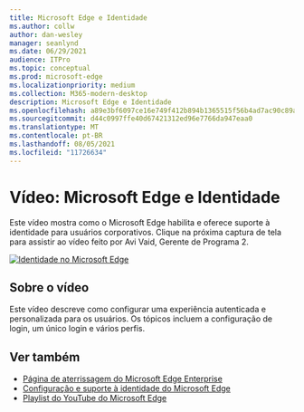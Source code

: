 ```yaml
---
title: Microsoft Edge e Identidade
ms.author: collw
author: dan-wesley
manager: seanlynd
ms.date: 06/29/2021
audience: ITPro
ms.topic: conceptual
ms.prod: microsoft-edge
ms.localizationpriority: medium
ms.collection: M365-modern-desktop
description: Microsoft Edge e Identidade
ms.openlocfilehash: a89e3bf6097ce16e749f412b894b1365515f56b4ad7ac90c89acbd4644aea688
ms.sourcegitcommit: d44c0997ffe40d67421312ed96e7766da947eaa0
ms.translationtype: MT
ms.contentlocale: pt-BR
ms.lasthandoff: 08/05/2021
ms.locfileid: "11726634"
---
```

# <a name="video-microsoft-edge-and-identity"></a>Vídeo: Microsoft Edge e Identidade

Este vídeo mostra como o Microsoft Edge habilita e oferece suporte à identidade para usuários corporativos. Clique na próxima captura de tela para assistir ao vídeo feito por Avi Vaid, Gerente de Programa 2.

[![Identidade no Microsoft Edge](media/microsoft-edge-video-identity/0.png)](http://www.youtube.com/watch?v=8lRUKhR7ipA "Identity in Microsoft Edge")

## <a name="about-the-video"></a>Sobre o vídeo

Este vídeo descreve como configurar uma experiência autenticada e personalizada para os usuários. Os tópicos incluem a configuração de login, um único login e vários perfis.

## <a name="see-also"></a>Ver também

- [Página de aterrissagem do Microsoft Edge Enterprise](https://aka.ms/EdgeEnterprise)
- [Configuração e suporte à identidade do Microsoft Edge](microsoft-edge-security-identity.md)
- [Playlist do YouTube do Microsoft Edge](https://www.youtube.com/playlist?list=PLXtHYVsvn_b-uXh1tMeYpT-0iD8tD3tFy)
